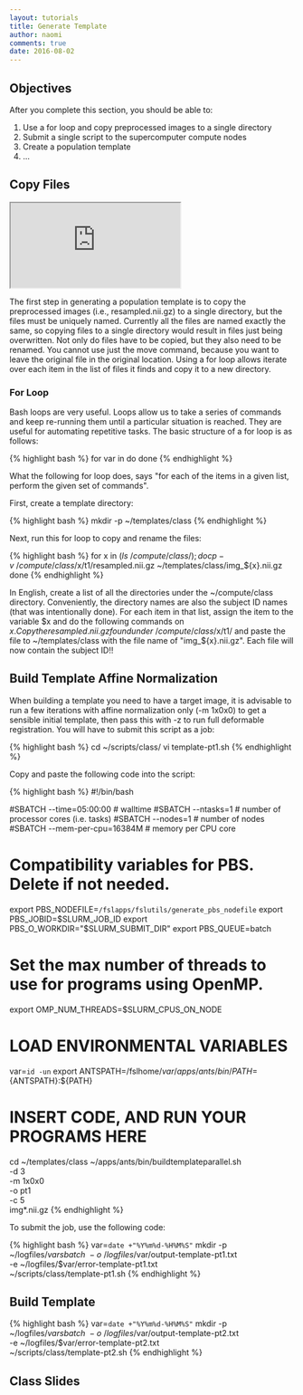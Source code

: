 ```yaml
---
layout: tutorials
title: Generate Template
author: naomi
comments: true
date: 2016-08-02
---
```


## Objectives

After you complete this section, you should be able to:

1. Use a for loop and copy preprocessed images to a single directory
2. Submit a single script to the supercomputer compute nodes
3. Create a population template
4. ...

## Copy Files

<div class="embed-container">
  <iframe src="https://drive.google.com/file/d/0B7gwoaKa2xaTTlcwSFhuSWtqX1E/preview"></iframe>
</div>

The first step in generating a population template is to copy the preprocessed images (i.e., resampled.nii.gz) to a single directory, but the files must be uniquely named. Currently all the files are named exactly the same, so copying files to a single directory would result in files just being overwritten. Not only do files have to be copied, but they also need to be renamed. You cannot use just the move command, because you want to leave the original file in the original location. Using a for loop allows iterate over each item in the list of files it finds and copy it to a new directory.

### For Loop

Bash loops are very useful. Loops allow us to take a series of commands and keep re-running them until a particular situation is reached. They are useful for automating repetitive tasks. The basic structure of a for loop is as follows:

{% highlight bash %}
for var in <list>
do
<commands>
done
{% endhighlight %}

What the following for loop does, says "for each of the items in a given list, perform the given set of commands".

First, create a template directory:

{% highlight bash %}
mkdir -p ~/templates/class
{% endhighlight %}

Next, run this for loop to copy and rename the files:

{% highlight bash %}
for x in $(ls ~/compute/class/); do
cp -v ~/compute/class/$x/t1/resampled.nii.gz ~/templates/class/img_${x}.nii.gz
done
{% endhighlight %}

In English, create a list of all the directories under the ~/compute/class directory. Conveniently, the directory names are also the subject ID names (that was intentionally done). For each item in that list, assign the item to the variable $x and do the following commands on $x. Copy the resampled.nii.gz found under ~/compute/class/$x/t1/ and paste the file to ~/templates/class with the file name of "img_${x}.nii.gz". Each file will now contain the subject ID!!

## Build Template Affine Normalization

When building a template you need to have a target image, it is advisable to run a few iterations with affine normalization only (-m 1x0x0) to get a sensible initial template, then pass this with -z to run full deformable registration. You will have to submit this script as a job:

{% highlight bash %}
cd ~/scripts/class/
vi template-pt1.sh
{% endhighlight %}

Copy and paste the following code into the script:

{% highlight bash %}
#!/bin/bash

#SBATCH --time=05:00:00   # walltime
#SBATCH --ntasks=1   # number of processor cores (i.e. tasks)
#SBATCH --nodes=1   # number of nodes
#SBATCH --mem-per-cpu=16384M  # memory per CPU core

# Compatibility variables for PBS. Delete if not needed.
export PBS_NODEFILE=`/fslapps/fslutils/generate_pbs_nodefile`
export PBS_JOBID=$SLURM_JOB_ID
export PBS_O_WORKDIR="$SLURM_SUBMIT_DIR"
export PBS_QUEUE=batch

# Set the max number of threads to use for programs using OpenMP.
export OMP_NUM_THREADS=$SLURM_CPUS_ON_NODE

# LOAD ENVIRONMENTAL VARIABLES
var=`id -un`
export ANTSPATH=/fslhome/$var/apps/ants/bin/
PATH=${ANTSPATH}:${PATH}

# INSERT CODE, AND RUN YOUR PROGRAMS HERE
cd ~/templates/class
~/apps/ants/bin/buildtemplateparallel.sh \
-d 3 \
-m 1x0x0 \
-o pt1 \
-c 5 \
img*.nii.gz
{% endhighlight %}

To submit the job, use the following code:

{% highlight bash %}
var=`date +"%Y%m%d-%H%M%S"`
mkdir -p ~/logfiles/$var
sbatch \
-o ~/logfiles/$var/output-template-pt1.txt \
-e ~/logfiles/$var/error-template-pt1.txt \
~/scripts/class/template-pt1.sh
{% endhighlight %}

## Build Template

{% highlight bash %}
var=`date +"%Y%m%d-%H%M%S"`
mkdir -p ~/logfiles/$var
sbatch \
-o ~/logfiles/$var/output-template-pt2.txt \
-e ~/logfiles/$var/error-template-pt2.txt \
~/scripts/class/template-pt2.sh
{% endhighlight %}

## Class Slides
